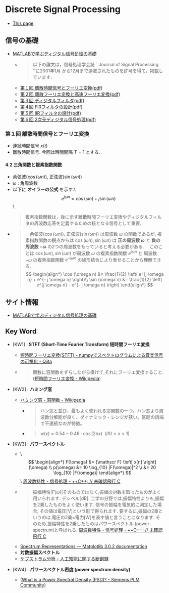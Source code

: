 <script type="text/x-mathjax-config">
  MathJax.Hub.Config({
    tex2jax: {
      inlineMath: [ ['$','$'], ["\\(","\\)"] ],
      processEscapes: true
    }
  });
</script>
<!--
  Mathjax inline mode not rendering - TeX - LaTeX Stack Exchange
  https://tex.stackexchange.com/questions/27633/mathjax-inline-mode-not-rendering
-->

<script type="text/javascript" async
  src="https://cdnjs.cloudflare.com/ajax/libs/mathjax/2.7.5/MathJax.js?config=TeX-MML-AM_CHTML">
</script>


# Discrete Signal Processing

- [This page](./index.html)


## 信号の基礎

- [MATLABで学ぶディジタル信号処理の基礎](http://www.mk.ecei.tohoku.ac.jp/jspmatlab/)
  - > 以下の論文は，信号処理学会誌 ``Journal of Signal Processing ''に2001年1月 から12月まで連載されたものを許可を得て，掲載しています．
  - [第１回 離散時間信号とフーリエ変換(pdf)](http://www.mk.ecei.tohoku.ac.jp/jspmatlab/pdf/matdsp1.pdf)
  - [第２回 離散フーリエ変換と高速フーリエ変換(pdf)](http://www.mk.ecei.tohoku.ac.jp/jspmatlab/pdf/matdsp2.pdf)
  - [第３回 ディジタルフィルタ(pdf)](http://www.mk.ecei.tohoku.ac.jp/jspmatlab/pdf/matdsp3.pdf)
  - [第４回 FIRフィルタの設計(pdf)](http://www.mk.ecei.tohoku.ac.jp/jspmatlab/pdf/matdsp4.pdf)
  - [第５回 IIRフィルタの設計(pdf)](http://www.mk.ecei.tohoku.ac.jp/jspmatlab/pdf/matdsp5.pdf)
  - [第６回 2次元ディジタル信号処理(pdf)](http://www.mk.ecei.tohoku.ac.jp/jspmatlab/pdf/matdsp6.pdf)


### 第１回 離散時間信号とフーリエ変換

- 連続時間信号 $x(t)$
- 離散時間信号. 今回は時間間隔 $T=1$ とする.


#### 4.2 三角関数と複素指数関数

- 余弦波($\cos (\omega n)$), 正弦波($\sin (\omega n)$)
- $\omega$ : 角周波数
- 以下に __オイラーの公式__ を示す.\\
  $$e^{j \omega n} = \cos (\omega n) + j \sin (\omega n)$$\\
  > 複素指数関数は，後に示す離散時間フーリエ変換やディジタルフィルタの周波数応答を定義するための核となる信号として重要.
- > 　余弦波($\cos (\omega n)$), 正弦波($\sin (\omega n)$) は周波数 $\omega$ の関数であるが,
  > 複素指数関数の観点からは $\cos (\omega n), \sin (\omega n)$ は
  > __正の周波数 $\omega$__ と __負の周波数 $- \omega$__ の2つの周波数をもっていると考える必要がある.
  > 　このことは $\cos (\omega n), \sin (\omega n)$ が周波数 $\omega$ の複素指数関数 $e^{j \omega n}$ と
  > 周波数 $- \omega$ の複素指数関数 $e^{- j \omega n}$ の線形結合により表せることから理解できる.
  > $$ \begin{align*}
      \cos (\omega n) &= \frac{1}{2} \left( e^{j \omega n} + e^{- j \omega n} \right)\\
      \sin (\omega n) &= \frac{1}{2} \left( e^{j \omega n} - e^{- j \omega n} \right)
    \end{align*} $$


## サイト情報
- [MATLABで学ぶディジタル信号処理の基礎](http://www.mk.ecei.tohoku.ac.jp/jspmatlab/)


## Key Word

- <span id="fnkw1">[KW1]</span> : __STFT (Short-Time Fourier Transform) 短時間フーリエ変換__
  - [短時間フーリエ変換(STFT) - numpyでスペクトログラムによる音楽信号の可視化 - Qiita](https://qiita.com/namaozi/items/dec1575cd455c746f597#%E7%9F%AD%E6%99%82%E9%96%93%E3%83%95%E3%83%BC%E3%83%AA%E3%82%A8%E5%A4%89%E6%8F%9Bstft)
  - > 関数に窓関数をずらしながら掛けて,それにフーリエ変換すること. ([短時間フーリエ変換 - Wikipedia](https://ja.wikipedia.org/wiki/%E7%9F%AD%E6%99%82%E9%96%93%E3%83%95%E3%83%BC%E3%83%AA%E3%82%A8%E5%A4%89%E6%8F%9B))

- <span id="fnkw2">[KW2]</span> : __ハミング窓__
  - [ハミング窓 - 窓関数 - Wikipedia](https://ja.wikipedia.org/wiki/%E7%AA%93%E9%96%A2%E6%95%B0#%E3%83%8F%E3%83%9F%E3%83%B3%E3%82%B0%E7%AA%93)
    - > ハン窓と並び、最もよく使われる窓関数の一つ。ハン窓より周波数分解能が良く、ダイナミック・レンジが狭い。区間の両端で不連続なのが特徴。
    - > $w(x) = 0.54 - 0.46 \cdot \cos \left( 2 \pi x \right) \ \ (\text{if} 0 < x \lt 1)$

- <span id="fnkw3">[KW3]</span> : __パワースペクトル__
  - \\
    $$
    \begin{align*}
      F(\omega) &= {\mathscr F} \left[ x[n] \right] (\omega) \\
      p(\omega) &= 10 \log_{10} |F(\omega)|^2 \\
                &= 20 \log_{10} |F(\omega)|
    \end{align*}
    $$ \\
    [周波数特性 - 信号処理 - ++C++; // 未確認飛行 C](https://ufcpp.net/study/sp/dsp/frequency/)
  - > 振幅特性$|F(\omega)|$そのものではなく,振幅の対数を取ったものがよく用いられます. デシベル[dB].
    工学の分野では,振幅特性よりも,振幅を2乗したものをよく使います. 信号の振幅を電気的に測定した場合, その値は電圧[V]という形で得られます. 
    要するに,振幅の2乗というのは,電圧の2乗$=$電力[W]を表す値と言うことになります. そのため,振幅特性を2乗したものはパワースペクトル (power spectrum)と呼ばれる.
    [周波数特性 - 信号処理 - ++C++; // 未確認飛行 C](https://ufcpp.net/study/sp/dsp/frequency/)
  - [Spectrum Representations — Matplotlib 3.0.2 documentation](https://matplotlib.org/gallery/lines_bars_and_markers/spectrum_demo.html)
  - __対数振幅スペクトル__
  - [ケプストラム分析 - 人工知能に関する断創録](http://aidiary.hatenablog.com/entry/20120211/1328964624)
- <span id="fnkw4">[KW4]</span> : __パワースペクトル密度 (power spectrum density)__
  - ([What is a Power Spectral Density (PSD)? - Siemens PLM Community](https://community.plm.automation.siemens.com/t5/Testing-Knowledge-Base/What-is-a-Power-Spectral-Density-PSD/ta-p/360969))



